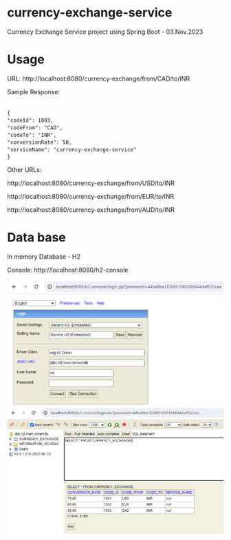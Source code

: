 # currency-exchange-service
Currency Exchange Service project using Spring Boot - 03.Nov.2023


# Usage
URL: http://localhost:8080/currency-exchange/from/CAD/to/INR

Sample Response:

<code>
{
"codeId": 1003,
"codeFrom": "CAD",
"codeTo": "INR",
"conversionRate": 50,
"serviceName": "currency-exchange-service"
}
</code>

Other URLs:

http://localhost:8080/currency-exchange/from/USD/to/INR

http://localhost:8080/currency-exchange/from/EUR/to/INR

http://localhost:8080/currency-exchange/from/AUD/to/INR

# Data base
In memory Database - H2

Console: http://localhost:8080/h2-console

![img.png](img.png)
![img_1.png](img_1.png)
